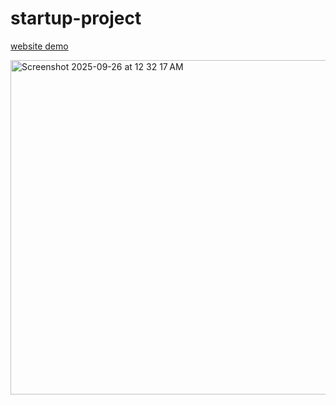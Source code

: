 # startup-project

[website demo](https://devliwa.github.io/startup-project/)

<img width="1216" height="535" alt="Screenshot 2025-09-26 at 12 32 17 AM" src="https://github.com/user-attachments/assets/3e89945e-7846-4708-8731-dcf50493aa10" />
